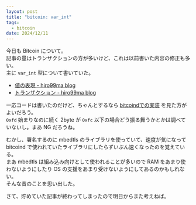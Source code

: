 ```yaml
---
layout: post
title: "bitcoin: var_int"
tags:
  - bitcoin
date: 2024/12/11
---
```


今日も Bitcoin について。  
記事の量はトランザクションの方が多いけど、これは以前書いた内容の修正も多い。  
主に `var_int` 型について書いていた。

* [値の表現 - hiro99ma blog](https://blog.hirokuma.work/bitcoin/01_basics/value.html)
* [トランザクション - hiro99ma blog](https://blog.hirokuma.work/bitcoin/01_basics/transactions.html)

一応コードは書いたのだけど、ちゃんとするなら [bitcoindでの実装](https://github.com/bitcoin/bitcoin/blob/676936845b1f1e992321fa7e290bf9ba03d35bbc/src/serialize.h) を見た方がよいだろう。  
`0xfd` 始まりなのに続く 2byte が `0xfc` 以下の場合どう振る舞うかとかは調べていないし。まあ NG だろうね。

むかし、署名するのに mbedtls のライブラリを使っていて、速度が気になって bitcoind で使われていたライブラリにしたらずいぶん速くなったのを覚えている。  
まあ mbedtls は組み込み向けとして使われることが多いので RAM をあまり使わないようにしたり OS の支援をあまり受けないようにしてあるのかもしれない。  
そんな昔のことを思い出した。

さて、貯めていた記事が終わってしまったので明日からまた考えねば。
